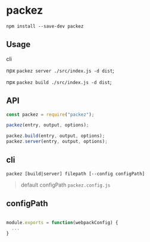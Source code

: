 # packez

`npm install --save-dev packez`

## Usage

cli

npx `packez server ./src/index.js -d dist`;

npx `packez build ./src/index.js -d dist`;

## API

```ts
const packez = require("packez");

packez(entry, output, options);

packez.build(entry, output, options);
packez.server(entry, output, options);
```

## cli

`packez [build|server] filepath [--config configPath]`

> default configPath `packez.config.js`

## configPath

```js

module.exports = function(webpackConfig) {
  ...
}

```

